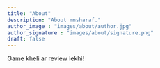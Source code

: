 ```yaml
---
title: "About"
description: "About mnsharaf."
author_image : "images/about/author.jpg"
author_signature : "images/about/signature.png"
draft: false
---
```


Game kheli ar review lekhi!